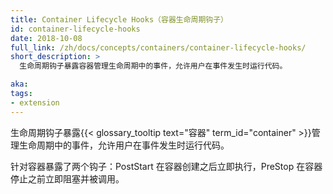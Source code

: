 ```yaml
---
title: Container Lifecycle Hooks（容器生命周期钩子）
id: container-lifecycle-hooks
date: 2018-10-08
full_link: /zh/docs/concepts/containers/container-lifecycle-hooks/
short_description: >
  生命周期钩子暴露容器管理生命周期中的事件，允许用户在事件发生时运行代码。

aka: 
tags:
- extension
---
```

<!--
---
title: Container Lifecycle Hooks
id: container-lifecycle-hooks
date: 2018-10-08
full_link: /docs/concepts/containers/container-lifecycle-hooks/
short_description: >
  The lifecycle hooks expose events in the container management lifecycle and let the user run code when the events occur.

aka:
tags:
- extension
---
-->

  生命周期钩子暴露{{< glossary_tooltip text="容器" term_id="container" >}}管理生命周期中的事件，允许用户在事件发生时运行代码。
  <!--
  The lifecycle hooks expose events in the {{< glossary_tooltip text="Container" term_id="container" >}}container management lifecycle and let the user run code when the events occur.
  -->

<!--more--> 

针对容器暴露了两个钩子：PostStart 在容器创建之后立即执行，PreStop 在容器停止之前立即阻塞并被调用。
<!--
Two hooks are exposed to Containers: PostStart which executes immediately after a container is created and PreStop which is blocking and is called immediately before a container is terminated.
-->
